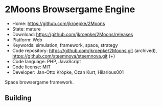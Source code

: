 # 2Moons Browsergame Engine

- Home: https://github.com/jkroepke/2Moons
- State: mature
- Download: https://github.com/jkroepke/2Moons/releases
- Platform: Web
- Keywords: simulation, framework, space, strategy
- Code repository: https://github.com/jkroepke/2Moons.git (archived), https://github.com/steemnova/steemnova.git (+)
- Code language: PHP, JavaScript
- Code license: MIT
- Developer: Jan-Otto Kröpke, Ozan Kurt, Hilarious001

Space browsergame framework.

## Building
